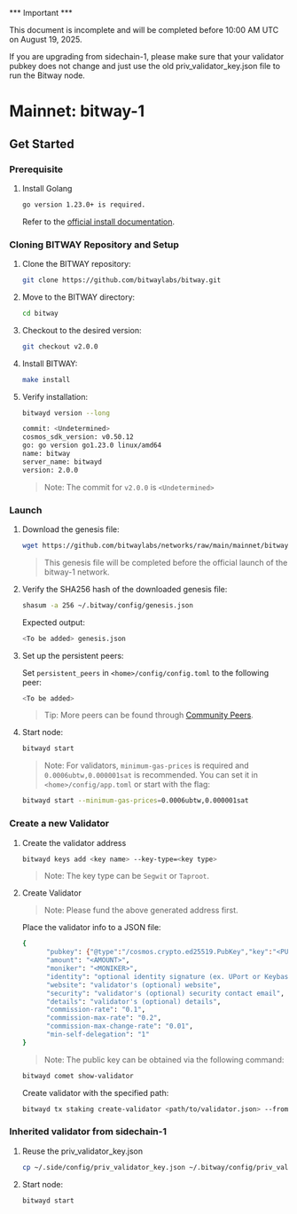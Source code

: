 *** Important ***  

This document is incomplete and will be completed before 10:00 AM UTC on August 19, 2025.

If you are upgrading from sidechain-1, please make sure that your validator pubkey does not change and just use the old priv_validator_key.json file to run the Bitway node.

# Mainnet: bitway-1

## Get Started

### Prerequisite‌

1. Install Golang

   ```sh
   go version 1.23.0+ is required.
   ```

   Refer to the [official install documentation](https://golang.google.cn/doc/install).

### Cloning BITWAY Repository and Setup

1. Clone the BITWAY repository:

   ```sh
   git clone https://github.com/bitwaylabs/bitway.git
   ```

2. Move to the BITWAY directory:

   ```sh
   cd bitway
   ```

3. Checkout to the desired version:

   ```sh
   git checkout v2.0.0
   ```

4. Install BITWAY:

   ```sh
   make install
   ```

5. Verify installation:

   ```sh
   bitwayd version --long
   ```

   ```sh
   commit: <Undetermined>
   cosmos_sdk_version: v0.50.12
   go: go version go1.23.0 linux/amd64
   name: bitway
   server_name: bitwayd
   version: 2.0.0
   ```

   > Note: The commit for `v2.0.0` is `<Undetermined>`

### Launch

1. Download the genesis file:

   ```sh
   wget https://github.com/bitwaylabs/networks/raw/main/mainnet/bitway-1/genesis.json -O ~/.bitway/config/genesis.json
   ```

   > This genesis file will be completed before the official launch of the bitway-1 network.

2. Verify the SHA256 hash of the downloaded genesis file:

   ```sh
   shasum -a 256 ~/.bitway/config/genesis.json
   ```

   Expected output:

   ```sh
   <To be added> genesis.json   
   ```

3. Set up the persistent peers:

   Set `persistent_peers` in `<home>/config/config.toml` to the following peer:

   ```sh
   <To be added>
   ```

   > Tip: More peers can be found through [Community Peers](https://itrocket.net/services/mainnet/bitway/#peers).

4. Start node:

   ```sh
   bitwayd start
   ```

   > Note: For validators, `minimum-gas-prices` is required and `0.0006ubtw,0.000001sat` is recommended. You can set it in `<home>/config/app.toml` or start with the flag:

   ```sh
   bitwayd start --minimum-gas-prices=0.0006ubtw,0.000001sat
   ```

### Create a new Validator

1. Create the validator address

   ```sh
   bitwayd keys add <key name> --key-type=<key type>
   ```

   > Note: The key type can be `Segwit` or `Taproot`.

2. Create Validator

   > Note: Please fund the above generated address first.

   Place the validator info to a JSON file:

   ```sh
   {
         "pubkey": {"@type":"/cosmos.crypto.ed25519.PubKey","key":"<PUBLIC KEY>"},
         "amount": "<AMOUNT>",
         "moniker": "<MONIKER>",
         "identity": "optional identity signature (ex. UPort or Keybase)",
         "website": "validator's (optional) website",
         "security": "validator's (optional) security contact email",
         "details": "validator's (optional) details",
         "commission-rate": "0.1",
         "commission-max-rate": "0.2",
         "commission-max-change-rate": "0.01",
         "min-self-delegation": "1"
   }
   ```

   > Note: The public key can be obtained via the following command:

   ```sh
   bitwayd comet show-validator
   ```

   Create validator with the specified path:

   ```sh
   bitwayd tx staking create-validator <path/to/validator.json> --from <KEY_NAME> --chain-id bitway-1 --fees 1000ubtw
   ```

### Inherited validator from sidechain-1

1. Reuse the priv_validator_key.json

   ```sh
   cp ~/.side/config/priv_validator_key.json ~/.bitway/config/priv_validator_key.json
   ```

2. Start node:

   ```sh
   bitwayd start
   ```

